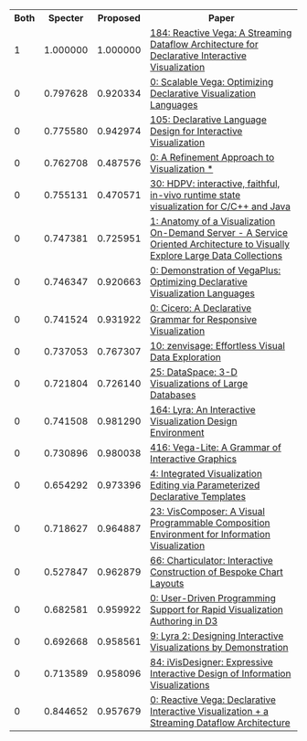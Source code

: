 <html><table><tr>
<th>Both</th>
<th>Specter</th>
<th>Proposed</th>
<th>Paper</th>
</tr>
<tr>
<td>1</td>
<td>1.000000</td>
<td>1.000000</td>
<td><a href="https://www.semanticscholar.org/paper/bab31ef6c37d54f0e1aa4666f0ccd4243354eb8f">184: Reactive Vega: A Streaming Dataflow Architecture for Declarative Interactive Visualization</a></td>
</tr>
<tr>
<td>0</td>
<td>0.797628</td>
<td>0.920334</td>
<td><a href="https://www.semanticscholar.org/paper/c5ce419059c34209425818ad36807f6d6de91240">0: Scalable Vega: Optimizing Declarative Visualization Languages</a></td>
</tr>
<tr>
<td>0</td>
<td>0.775580</td>
<td>0.942974</td>
<td><a href="https://www.semanticscholar.org/paper/93392c2a8d095a0f15f537d6cc7b427788d797cc">105: Declarative Language Design for Interactive Visualization</a></td>
</tr>
<tr>
<td>0</td>
<td>0.762708</td>
<td>0.487576</td>
<td><a href="https://www.semanticscholar.org/paper/79347162d6fb5577624a01fb0783bd4258e9a5e2">0: A Refinement Approach to Visualization *</a></td>
</tr>
<tr>
<td>0</td>
<td>0.755131</td>
<td>0.470571</td>
<td><a href="https://www.semanticscholar.org/paper/61f37c8c894d88371a7c6888dd2c18117b9a6a8c">30: HDPV: interactive, faithful, in-vivo runtime state visualization for C/C++ and Java</a></td>
</tr>
<tr>
<td>0</td>
<td>0.747381</td>
<td>0.725951</td>
<td><a href="https://www.semanticscholar.org/paper/1905f6bf5c63039291a3fd512741ee16990e349f">1: Anatomy of a Visualization On-Demand Server - A Service Oriented Architecture to Visually Explore Large Data Collections</a></td>
</tr>
<tr>
<td>0</td>
<td>0.746347</td>
<td>0.920663</td>
<td><a href="https://www.semanticscholar.org/paper/308c00b498da2a2afe00de692b21a8a173386f51">0: Demonstration of VegaPlus: Optimizing Declarative Visualization Languages</a></td>
</tr>
<tr>
<td>0</td>
<td>0.741524</td>
<td>0.931922</td>
<td><a href="https://www.semanticscholar.org/paper/8053cf91e3eda8b000d776cd66ffdc04c1989d52">0: Cicero: A Declarative Grammar for Responsive Visualization</a></td>
</tr>
<tr>
<td>0</td>
<td>0.737053</td>
<td>0.767307</td>
<td><a href="https://www.semanticscholar.org/paper/b2926a63f5b942221fe143b0db64b5551ce89eba">10: zenvisage: Effortless Visual Data Exploration</a></td>
</tr>
<tr>
<td>0</td>
<td>0.721804</td>
<td>0.726140</td>
<td><a href="https://www.semanticscholar.org/paper/60ea32f7be2822fe7d3000b71219b12e91f580a3">25: DataSpace: 3-D Visualizations of Large Databases</a></td>
</tr>
<tr>
<td>0</td>
<td>0.741508</td>
<td>0.981290</td>
<td><a href="https://www.semanticscholar.org/paper/dae2c3968fa06688cd99b2e024416dfcd50a36f7">164: Lyra: An Interactive Visualization Design Environment</a></td>
</tr>
<tr>
<td>0</td>
<td>0.730896</td>
<td>0.980038</td>
<td><a href="https://www.semanticscholar.org/paper/f3b851991e3490384100a2743aa800606990daeb">416: Vega-Lite: A Grammar of Interactive Graphics</a></td>
</tr>
<tr>
<td>0</td>
<td>0.654292</td>
<td>0.973396</td>
<td><a href="https://www.semanticscholar.org/paper/5c1233f5457c7780f67d694adfcac1b37b261daa">4: Integrated Visualization Editing via Parameterized Declarative Templates</a></td>
</tr>
<tr>
<td>0</td>
<td>0.718627</td>
<td>0.964887</td>
<td><a href="https://www.semanticscholar.org/paper/12de191d40c9561e3b17b70df0c81ce8e0aa5023">23: VisComposer: A Visual Programmable Composition Environment for Information Visualization</a></td>
</tr>
<tr>
<td>0</td>
<td>0.527847</td>
<td>0.962879</td>
<td><a href="https://www.semanticscholar.org/paper/b01c3150b37c318dc03c7663bade80e0a40275ad">66: Charticulator: Interactive Construction of Bespoke Chart Layouts</a></td>
</tr>
<tr>
<td>0</td>
<td>0.682581</td>
<td>0.959922</td>
<td><a href="https://www.semanticscholar.org/paper/93757c1e39cd206558e40b75b340c8930ae10c8a">0: User-Driven Programming Support for Rapid Visualization Authoring in D3</a></td>
</tr>
<tr>
<td>0</td>
<td>0.692668</td>
<td>0.958561</td>
<td><a href="https://www.semanticscholar.org/paper/342536c7d1d0369dff1e5e0f1d5876a8dc63042c">9: Lyra 2: Designing Interactive Visualizations by Demonstration</a></td>
</tr>
<tr>
<td>0</td>
<td>0.713589</td>
<td>0.958096</td>
<td><a href="https://www.semanticscholar.org/paper/8681d605311f7b97029dff1373f447ea5e4ba944">84: iVisDesigner: Expressive Interactive Design of Information Visualizations</a></td>
</tr>
<tr>
<td>0</td>
<td>0.844652</td>
<td>0.957679</td>
<td><a href="https://www.semanticscholar.org/paper/5a08bc9426c3caf5e56cd233fe96b2fd8d1903bf">0: Reactive Vega: Declarative Interactive Visualization + a Streaming Dataflow Architecture</a></td>
</tr>
</table></html>
